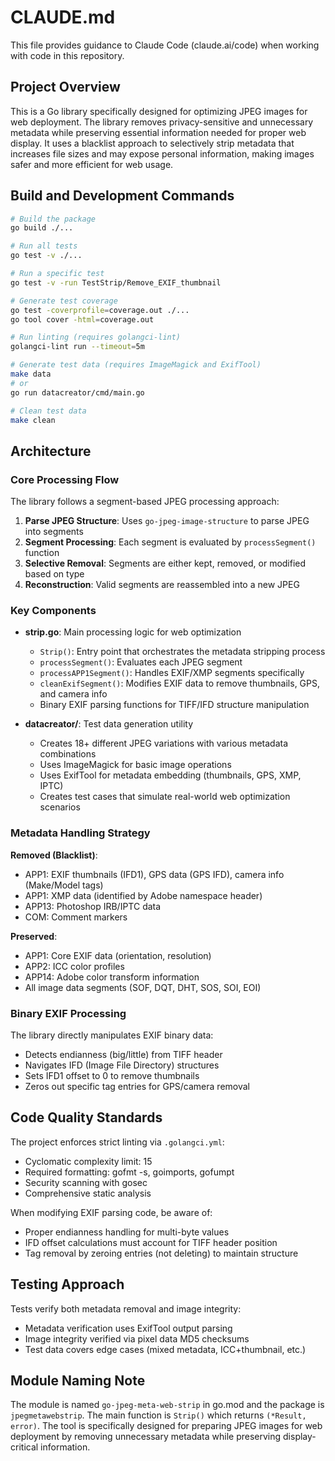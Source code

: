 # CLAUDE.md

This file provides guidance to Claude Code (claude.ai/code) when working with code in this repository.

## Project Overview

This is a Go library specifically designed for optimizing JPEG images for web deployment. The library removes privacy-sensitive and unnecessary metadata while preserving essential information needed for proper web display. It uses a blacklist approach to selectively strip metadata that increases file sizes and may expose personal information, making images safer and more efficient for web usage.

## Build and Development Commands

```bash
# Build the package
go build ./...

# Run all tests
go test -v ./...

# Run a specific test
go test -v -run TestStrip/Remove_EXIF_thumbnail

# Generate test coverage
go test -coverprofile=coverage.out ./...
go tool cover -html=coverage.out

# Run linting (requires golangci-lint)
golangci-lint run --timeout=5m

# Generate test data (requires ImageMagick and ExifTool)
make data
# or
go run datacreator/cmd/main.go

# Clean test data
make clean
```

## Architecture

### Core Processing Flow

The library follows a segment-based JPEG processing approach:

1. **Parse JPEG Structure**: Uses `go-jpeg-image-structure` to parse JPEG into segments
2. **Segment Processing**: Each segment is evaluated by `processSegment()` function
3. **Selective Removal**: Segments are either kept, removed, or modified based on type
4. **Reconstruction**: Valid segments are reassembled into a new JPEG

### Key Components

- **strip.go**: Main processing logic for web optimization
  - `Strip()`: Entry point that orchestrates the metadata stripping process
  - `processSegment()`: Evaluates each JPEG segment
  - `processAPP1Segment()`: Handles EXIF/XMP segments specifically
  - `cleanExifSegment()`: Modifies EXIF data to remove thumbnails, GPS, and camera info
  - Binary EXIF parsing functions for TIFF/IFD structure manipulation

- **datacreator/**: Test data generation utility
  - Creates 18+ different JPEG variations with various metadata combinations
  - Uses ImageMagick for basic image operations
  - Uses ExifTool for metadata embedding (thumbnails, GPS, XMP, IPTC)
  - Creates test cases that simulate real-world web optimization scenarios

### Metadata Handling Strategy

**Removed (Blacklist)**:
- APP1: EXIF thumbnails (IFD1), GPS data (GPS IFD), camera info (Make/Model tags)
- APP1: XMP data (identified by Adobe namespace header)
- APP13: Photoshop IRB/IPTC data
- COM: Comment markers

**Preserved**:
- APP1: Core EXIF data (orientation, resolution)
- APP2: ICC color profiles
- APP14: Adobe color transform information
- All image data segments (SOF, DQT, DHT, SOS, SOI, EOI)

### Binary EXIF Processing

The library directly manipulates EXIF binary data:
- Detects endianness (big/little) from TIFF header
- Navigates IFD (Image File Directory) structures
- Sets IFD1 offset to 0 to remove thumbnails
- Zeros out specific tag entries for GPS/camera removal

## Code Quality Standards

The project enforces strict linting via `.golangci.yml`:
- Cyclomatic complexity limit: 15
- Required formatting: gofmt -s, goimports, gofumpt
- Security scanning with gosec
- Comprehensive static analysis

When modifying EXIF parsing code, be aware of:
- Proper endianness handling for multi-byte values
- IFD offset calculations must account for TIFF header position
- Tag removal by zeroing entries (not deleting) to maintain structure

## Testing Approach

Tests verify both metadata removal and image integrity:
- Metadata verification uses ExifTool output parsing
- Image integrity verified via pixel data MD5 checksums
- Test data covers edge cases (mixed metadata, ICC+thumbnail, etc.)

## Module Naming Note

The module is named `go-jpeg-meta-web-strip` in go.mod and the package is `jpegmetawebstrip`. The main function is `Strip()` which returns `(*Result, error)`. The tool is specifically designed for preparing JPEG images for web deployment by removing unnecessary metadata while preserving display-critical information.